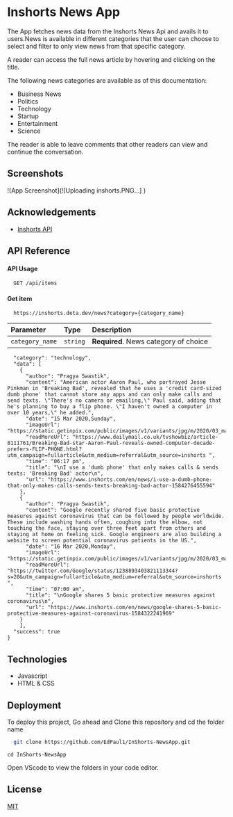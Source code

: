 
# Inshorts News App

The App fetches news data from the Inshorts News Api and avails it to users.News is available in different categories that the user can choose to select and filter to only view news from that specific category.

A reader can access the full news article by hovering and clicking on the title.

The following news categories are available as of this documentation:
 * Business News
 * Politics
 * Technology
 * Startup
 * Entertainment
 * Science

The reader is able to leave comments that other readers can view and continue the conversation.



## Screenshots

![App Screenshot](![Uploading inshorts.PNG…]
)


## Acknowledgements

 - [Inshorts API](https://github.com/cyberboysumanjay/Inshorts-News-API)

## API Reference

#### API Usage

```http
  GET /api/items
```

#### Get item

```http
  https://inshorts.deta.dev/news?category={category_name}
```

| Parameter | Type     | Description                       |
| :-------- | :------- | :-------------------------------- |
| `category_name`      | `string` | **Required**. News category of choice |

```{
  "category": "technology",
  "data": [
    {
      "author": "Pragya Swastik",
      "content": "American actor Aaron Paul, who portrayed Jesse Pinkman in 'Breaking Bad', revealed that he uses a 'credit card-sized dumb phone' that cannot store any apps and can only make calls and send texts. \"There's no camera or emailing,\" Paul said, adding that he's planning to buy a flip phone. \"I haven't owned a computer in over 10 years,\" he added.",
      "date": "15 Mar 2020,Sunday",
      "imageUrl": "https://static.getinpix.com/public/images/v1/variants/jpg/m/2020/03_mar/15_sun/img_1584273701082_423.jpg",
      "readMoreUrl": "https://www.dailymail.co.uk/tvshowbiz/article-8111761/Breaking-Bad-star-Aaron-Paul-reveals-owned-computer-decade-prefers-FLIP-PHONE.html?utm_campaign=fullarticle&utm_medium=referral&utm_source=inshorts ",
      "time": "06:17 pm",
      "title": "\nI use a 'dumb phone' that only makes calls & sends texts: 'Breaking Bad' actor\n",
      "url": "https://www.inshorts.com/en/news/i-use-a-dumb-phone-that-only-makes-calls-sends-texts-breaking-bad-actor-1584276455594"
    },
    {
      "author": "Pragya Swastik",
      "content": "Google recently shared five basic protective measures against coronavirus that can be followed by people worldwide. These include washing hands often, coughing into the elbow, not touching the face, staying over three feet apart from others and staying at home on feeling sick. Google engineers are also building a website to screen potential coronavirus patients in the US.",
      "date": "16 Mar 2020,Monday",
      "imageUrl": "https://static.getinpix.com/public/images/v1/variants/jpg/m/2020/03_mar/15_sun/img_1584292734587_739.jpg",
      "readMoreUrl": "https://twitter.com/Google/status/1238893403821113344?s=20&utm_campaign=fullarticle&utm_medium=referral&utm_source=inshorts ",
      "time": "07:00 am",
      "title": "\nGoogle shares 5 basic protective measures against coronavirus\n",
      "url": "https://www.inshorts.com/en/news/google-shares-5-basic-protective-measures-against-coronavirus-1584322241969"
    }
    ],
  "success": true
}
```


## Technologies
* Javascript
* HTML & CSS

## Deployment

To deploy this project, Go ahead and Clone this repository and cd the folder name

```bash
  git clone https://github.com/EdPaul1/InShorts-NewsApp.git
```
```
cd InShorts-NewsApp
```
Open VScode to view the folders in your code editor.
## License

[MIT](https://choosealicense.com/licenses/mit/)




